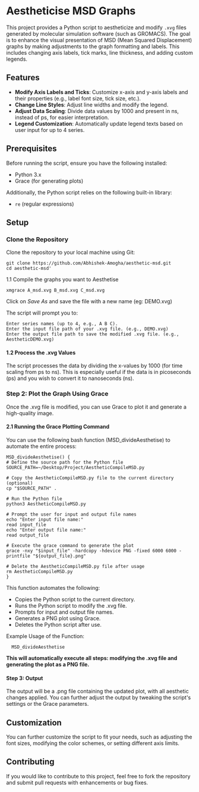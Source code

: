 # Aestheticise MSD Graphs

This project provides a Python script to aestheticize and modify `.xvg` files generated by molecular simulation software (such as GROMACS). The goal is to enhance the visual presentation of MSD (Mean Squared Displacement) graphs by making adjustments to the graph formatting and labels. This includes changing axis labels, tick marks, line thickness, and adding custom legends.

## Features

- **Modify Axis Labels and Ticks**: Customize x-axis and y-axis labels and their properties (e.g., label font size, tick size, etc.).
- **Change Line Styles**: Adjust line widths and modify the legend.
- **Adjust Data Scaling**: Divide data values by 1000 and present in ns, instead of ps, for easier interpretation.
- **Legend Customization**: Automatically update legend texts based on user input for up to 4 series.

## Prerequisites

Before running the script, ensure you have the following installed:

- Python 3.x
- Grace (for generating plots)

Additionally, the Python script relies on the following built-in library:

- `re` (regular expressions)

## Setup

### Clone the Repository

Clone the repository to your local machine using Git:

    git clone https://github.com/Abhishek-Amogha/aesthetic-msd.git
    cd aesthetic-msd'

1.1 Compile the graphs you want to Aesthetise

    xmgrace A_msd.xvg B_msd.xvg C_msd.xvg

Click on *Save As* and save the file with a new name (eg: DEMO.xvg)

The script will prompt you to:

    Enter series names (up to 4, e.g., A B C).
    Enter the input file path of your .xvg file. (e.g., DEMO.xvg)
    Enter the output file path to save the modified .xvg file. (e.g., AestheticDEMO.xvg)

#### 1.2 Process the .xvg Values

The script processes the data by dividing the x-values by 1000 (for time scaling from ps to ns). This is especially useful if the data is in picoseconds (ps) and you wish to convert it to nanoseconds (ns).

### Step 2: Plot the Graph Using Grace

Once the .xvg file is modified, you can use Grace to plot it and generate a high-quality image.

#### 2.1 Running the Grace Plotting Command

You can use the following bash function (MSD_divideAesthetise) to automate the entire process:
    
    MSD_divideAesthetise() {
    # Define the source path for the Python file
    SOURCE_PATH=~/Desktop/Project/AestheticCompileMSD.py

    # Copy the AestheticCompileMSD.py file to the current directory (optional)
    cp "$SOURCE_PATH" .

    # Run the Python file
    python3 AestheticCompileMSD.py

    # Prompt the user for input and output file names
    echo "Enter input file name:"
    read input_file
    echo "Enter output file name:"
    read output_file

    # Execute the grace command to generate the plot
    grace -nxy "$input_file" -hardcopy -hdevice PNG -fixed 6000 6000 -printfile "${output_file}.png"

    # Delete the AestheticCompileMSD.py file after usage
    rm AestheticCompileMSD.py
    }

This function automates the following:

-    Copies the Python script to the current directory.
-    Runs the Python script to modify the .xvg file.
-    Prompts for input and output file names.
-    Generates a PNG plot using Grace.
-    Deletes the Python script after use.

Example Usage of the Function:

      MSD_divideAesthetise

**This will automatically execute all steps: modifying the .xvg file and generating the plot as a PNG file.**

#### Step 3: Output

The output will be a .png file containing the updated plot, with all aesthetic changes applied. You can further adjust the output by tweaking the script's settings or the Grace parameters.

## Customization

You can further customize the script to fit your needs, such as adjusting the font sizes, modifying the color schemes, or setting different axis limits.

## Contributing

If you would like to contribute to this project, feel free to fork the repository and submit pull requests with enhancements or bug fixes.
